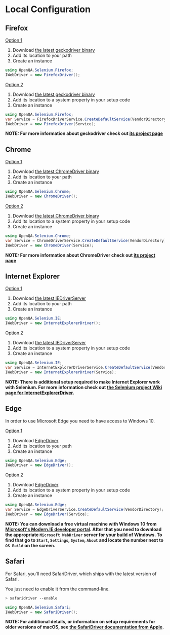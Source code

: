 # Local Configuration

## Firefox

<u>Option 1</u>

1. Download [the latest geckodriver binary](https://github.com/mozilla/geckodriver/releases/latest)
2. Add its location to your path
3. Create an instance

```csharp
using OpenQA.Selenium.Firefox;
IWebDriver = new FirefoxDriver();
```

<u>Option 2</u>

1. Download [the latest geckodriver binary](https://github.com/mozilla/geckodriver/releases/latest)
2. Add its location to a system property in your setup code
3. Create an instance

```csharp
using OpenQA.Selenium.Firefox;
var Service = FirefoxDriverService.CreateDefaultService(VendorDirectory);
IWebDriver = new FirefoxDriver(Service);
```

__NOTE: For more information about geckodriver check out [its project page](https://github.com/mozilla/geckodriver)__


## Chrome

<u>Option 1</u>

1. Download [the latest ChromeDriver binary](http://chromedriver.storage.googleapis.com/index.html)
2. Add its location to your path
3. Create an instance

```csharp
using OpenQA.Selenium.Chrome;
IWebDriver = new ChromeDriver();
```

<u>Option 2</u>

1. Download [the latest ChromeDriver binary](http://chromedriver.storage.googleapis.com/index.html)
2. Add its location to a system property in your setup code
3. Create an instance

```csharp
using OpenQA.Selenium.Chrome;
var Service = ChromeDriverService.CreateDefaultService(VendorDirectory);
IWebDriver = new ChromeDriver(Service);
```

__NOTE: For more information about ChromeDriver check out [its project page](http://chromedriver.chromium.org)__


## Internet Explorer

<u>Option 1</u>

1. Download [the latest IEDriverServer](http://selenium-release.storage.googleapis.com/index.html)
2. Add its location to your path
3. Create an instance

```csharp
using OpenQA.Selenium.IE;
IWebDriver = new InternetExplorerDriver();
```

<u>Option 2</u>

1. Download [the latest IEDriverServer](http://selenium-release.storage.googleapis.com/index.html)
2. Add its location to a system property in your setup code
3. Create an instance

```csharp
using OpenQA.Selenium.IE;
var Service = InternetExplorerDriverService.CreateDefaultService(VendorDirectory);
IWebDriver = new InternetExplorerDriver(Service);
```

__NOTE: There is additional setup required to make Internet Explorer work with Selenium. For more information check out [the Selenium project Wiki page for InternetExplorerDriver](https://github.com/SeleniumHQ/selenium/wiki/InternetExplorerDriver#required-configuration).__

## Edge

In order to use Microsoft Edge you need to have access to Windows 10. 

<u>Option 1</u>

1. Download [EdgeDriver](https://developer.microsoft.com/en-us/microsoft-edge/tools/webdriver/)
2. Add its location to your path
3. Create an instance

```csharp
using OpenQA.Selenium.Edge;
IWebDriver = new EdgeDriver();
```

<u>Option 2</u>

1. Download [EdgeDriver](https://developer.microsoft.com/en-us/microsoft-edge/tools/webdriver/)
2. Add its location to a system property in your setup code
3. Create an instance

```csharp
using OpenQA.Selenium.Edge;
var Service = EdgeDriverService.CreateDefaultService(VendorDirectory);
IWebDriver = new EdgeDriver(Service);
```

__NOTE: You can download a free virtual machine with Windows 10 from [Microsoft's Modern.IE developer portal](https://developer.microsoft.com/en-us/microsoft-edge/tools/vms/). After that you need to download the appropriate `Microsoft WebDriver` server for your build of Windows. To find that go to `Start`, `Settings`, `System`, `About` and locate the number next to `OS Build` on the screen.__

## Safari

For Safari, you'll need SafariDriver, which ships with the latest version of Safari.

You just need to enable it from the command-line.

```sh
> safaridriver --enable
```

```csharp
using OpenQA.Selenium.Safari;
IWebDriver = new SafariDriver();
```

__NOTE: For additional details, or information on setup requirements for older versions of macOS, see [the SafariDriver documentation from Apple](https://developer.apple.com/documentation/webkit/testing_with_webdriver_in_safari#2957277).__


